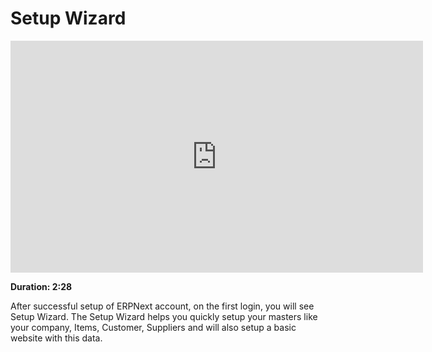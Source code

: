 # Setup Wizard

<iframe width="660" height="371" src="https://www.youtube.com/embed/oIOf_zCFWKQ" frameborder="0" allowfullscreen></iframe>

**Duration: 2:28**

After successful setup of ERPNext account, on the first login, you will see Setup Wizard. The Setup Wizard helps you quickly setup your masters like your company, Items, Customer,
Suppliers and will also setup a basic website with this data.
